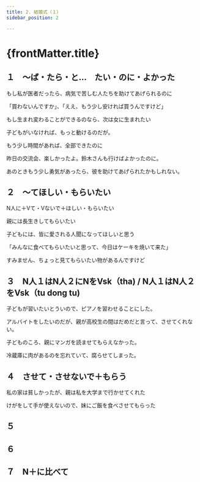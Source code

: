 ```yaml
---
title: 2. 結婚式（１）
sidebar_position: 2

---
```


# {frontMatter.title}
## １　～ば・たら・と…　たい・のに・よかった
もし私が医者だったら、病気で苦しむ人たちを助けてあげられるのに

「買わないんですか」、「ええ、もう少し安ければ買うんですけど」

もし生まれ変わることができるのなら、次は女に生まれたい

子どもがいなければ、もっと動けるのだが。

もう少し時間があれば、全部できたのに

昨日の交流会、楽しかったよ。鈴木さんも行けばよかったのに。

あのときもう少し勇気があったら、彼を助けてあげられたかもしれない。
## ２　～てほしい・もらいたい
N人に＋Vて・Vないで＋ほしい・もらいたい

親には長生きしてもらいたい

子どもには、皆に愛される人聞になってほしいと思う

「みんなに食べてもらいたいと思って、今日はケーキを焼いて来た」

すみません、ちょっと見てもらいたい物があるんですけど
## ３　N人１はN人２にNをVsk（tha) / N人１はN人２をVsk（tu dong tu)
子どもが習いたいとういので、ピアノを習わせることにした。

アルバイトをしたいのだが、親が高校生の間はだめだと言って、させてくれない。

子どものころ、親にマンガを読ませてもらえなかった。

冷蔵庫に肉があるのを忘れていて、腐らせてしまった。
## ４　させて・させないで＋もらう
私の家は貧しかったが、親は私を大学まで行かせてくれた

けがをして手が使えないので、妹にご飯を食べさせてもらった
## ５　
## ６　
## ７　N＋に比べて